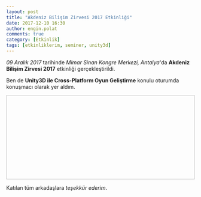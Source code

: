 ```yaml
---
layout: post
title: "Akdeniz Bilişim Zirvesi 2017 Etkinliği"
date: 2017-12-10 16:30
author: engin.polat
comments: true
category: [Etkinlik]
tags: [etkinliklerim, seminer, unity3d]
---
```

*09 Aralık 2017* tarihinde *Mimar Sinan Kongre Merkezi, Antalya*'da **Akdeniz Bilişim Zirvesi 2017** etkinliği gerçekleştirildi.

Ben de **Unity3D ile Cross-Platform Oyun Geliştirme** konulu oturumda konuşmacı olarak yer aldım.

<img class="lazy img-responsive" data-src="/assets/uploads/2017/12/akdeniz-bilisim-zirvesi.png" width="600" height="224" />

Katılan tüm arkadaşlara *teşekkür ederim*.